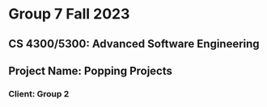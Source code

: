 # Group 7 Fall 2023
## CS 4300/5300: Advanced Software Engineering
## Project Name: Popping Projects
### Client: Group 2
